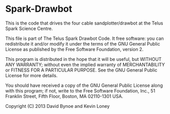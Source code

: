 Spark-Drawbot
=============

This is the code that drives the four cable sandplotter/drawbot at the Telus Spark Science Centre. 


This file is part of The Telus Spark Drawbot Code.  It free software: you can redistribute it and/or modify it under the terms of the GNU General Public License as published by the Free Software Foundation, version 2.

This program is distributed in the hope that it will be useful, but WITHOUT ANY WARRANTY; without even the implied warranty of MERCHANTABILITY or FITNESS FOR A PARTICULAR PURPOSE.  See the GNU General Public License for more details.

You should have received a copy of the GNU General Public License along with this program; if not, write to the Free Software Foundation, Inc., 51  Franklin Street, Fifth Floor, Boston, MA 02110-1301 USA.

Copyright (C) 2013 David Bynoe and Kevin Loney
